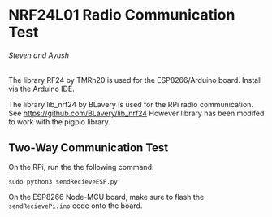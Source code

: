 # NRF24L01 Radio Communication Test
###### Steven and Ayush

The library RF24 by TMRh20 is used for the ESP8266/Arduino board. Install via the Arduino IDE.

The library lib_nrf24 by BLavery is used for the RPi radio communication. See https://github.com/BLavery/lib_nrf24
However library has been modifed to work with the pigpio library.

## Two-Way Communication Test
On the RPi, run the the following command:
```
sudo python3 sendRecieveESP.py
```

On the ESP8266 Node-MCU board, make sure to flash the `sendRecievePi.ino` code onto the board.
